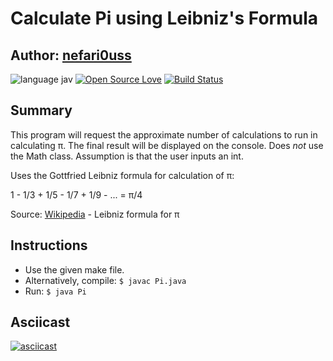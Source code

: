 # Calculate Pi using Leibniz's Formula

## Author: [nefari0uss](https://www.github.com/nefari0uss)

![language jav](https://img.shields.io/badge/language-Java-blue.svg "Language Java")
[![Open Source Love](https://badges.frapsoft.com/os/mit/mit.svg?v=102)](https://github.com/ellerbrock/open-source-badge/)
[![Build Status](https://travis-ci.org/Nefari0uss/Awesome-CV.svg?branch=master)](https://travis-ci.org/Nefari0uss/Awesome-CV)

## Summary
This program will request the approximate number of calculations to run in calculating π. The final result will be displayed on the console. Does *not* use the Math class. Assumption is that the user inputs an int. 
 

 Uses the Gottfried Leibniz formula for calculation of π:

 1 -  1/3  + 1/5 - 1/7 + 1/9 - ... = π/4
 
Source: [Wikipedia](https://en.wikipedia.org/wiki/Leibniz_formula_for_π) - Leibniz formula for π


## Instructions
* Use the given make file.
* Alternatively, compile: `$ javac Pi.java`
* Run: `$ java Pi` 


## Asciicast
[![asciicast](https://asciinema.org/a/98556.png)](https://asciinema.org/a/98556)
